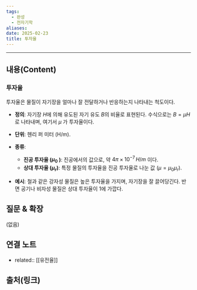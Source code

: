 ```yaml
---
tags:
  - 완성
  - 전자기학
aliases: 
date: 2025-02-23
title: 투자율
---
```


---

## 내용(Content)

### 투자율

투자율은 물질이 자기장을 얼마나 잘 전달하거나 반응하는지 나타내는 척도이다.

- **정의**: 자기장 $H$에 의해 유도된 자기 유도  $B$의 비율로 표현된다. 수식으로는 $B = \mu H$로 나타내며, 여기서 $\mu$ 가 투자율이다.
  
- **단위**: 헨리 퍼 미터 (H/m).
  
- **종류**:  
    - **진공 투자율 ($\mu_0$ ​)**: 진공에서의 값으로, 약 $4\pi \times 10^{-7} \, H/m$ 이다.
    - **상대 투자율 ($\mu_r$​)**: 특정 물질의 투자율을 진공 투자율로 나눈 값 ($\mu = \mu_0 \mu_r$ ​).
  
- **예시**: 철과 같은 강자성 물질은 높은 투자율을 가지며, 자기장을 잘 끌어당긴다. 반면 공기나 비자성 물질은 상대 투자율이 1에 가깝다.

## 질문 & 확장

(없음)

## 연결 노트

- related:: [[유전율]]

## 출처(링크)






